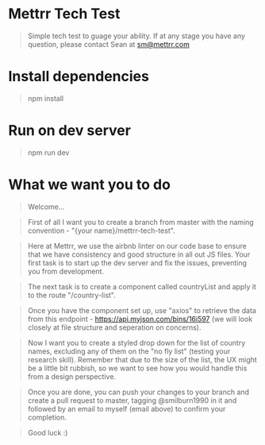 # Mettrr Tech Test

> Simple tech test to guage your ability. If at any stage you have any question, please contact Sean at sm@mettrr.com

# Install dependencies

> npm install

# Run on dev server

> npm run dev

# What we want you to do

> Welcome...

> First of all I want you to create a branch from master with the naming convention - "{your name}/mettrr-tech-test".

> Here at Mettrr, we use the airbnb linter on our code base to ensure that we have consistency and good structure in all out JS files. Your first task is to start up the dev server and fix the issues, preventing you from development.

> The next task is to create a component called countryList and apply it to the route "/country-list".

> Once you have the component set up, use "axios" to retrieve the data from this endpoint - https://api.myjson.com/bins/16i597 (we will look closely at file structure and seperation on concerns).

> Now I want you to create a styled drop down for the list of country names, excluding any of them on the "no fly list" (testing your research skill). Remember that due to the size of the list, the UX might be a little bit rubbish, so we want to see how you would handle this from a design perspective.

> Once you are done, you can push your changes to your branch and create a pull request to master, tagging @smilburn1990 in it and followed by an email to myself (email above) to confirm your completion.

> Good luck :)
